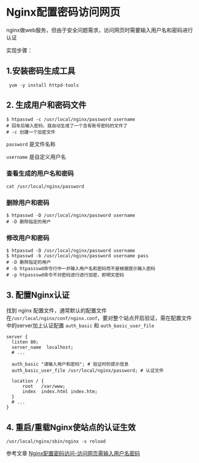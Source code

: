 # Nginx配置密码访问网页

nginx做web服务，但由于安全问题需求，访问网页时需要输入用户名和密码进行认证

实现步骤：

## 1.安装密码生成工具

```
 yum -y install httpd-tools
```

## 2. 生成用户和密码文件

```
$ htpasswd -c /usr/local/nginx/password username
# 回车后输入密码，就自动生成了一个含有账号密码的文件了
# -c 创建一个加密文件
```

`password` 是文件名称

`username` 是自定义用户名

### 查看生成的用户名和密码

```
cat /usr/local/nginx/password
```

### 删除用户和密码

```
$ htpasswd -D /usr/local/nginx/password username
# -D 删除指定的用户
```

### 修改用户和密码

```
$ htpasswd -D /usr/local/nginx/password username
$ htpasswd -b /usr/local/nginx/password username pass
# -D 删除指定的用户
# -b htpassswd命令行中一并输入用户名和密码而不是根据提示输入密码
# -p htpassswd命令不对密码进行进行加密，即明文密码
```

## 3. 配置Nginx认证

找到 nginx 配置文件，通常默认的配置文件在`/usr/local/nginx/conf/nginx.conf`，要对整个站点开启验证，需在配置文件中的server加上认证配置
`auth_basic` 和 `auth_basic_user_file`

```
server {
  listen 80;
  server_name  localhost;
  # ...
  
  auth_basic "请输入用户和密码"; # 验证时的提示信息
  auth_basic_user_file /usr/local/nginx/password; # 认证文件

  location / {
      root   /var/www;
      index  index.html index.htm;
  }
  # ...
}
```

## 4. 重启/重载Nginx使站点的认证生效

```
/usr/local/nginx/sbin/nginx -s reload
```
 
参考文章 [Nginx配置密码访问-访问网页需输入用户名密码](https://segmentfault.com/a/1190000023086569)